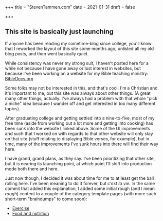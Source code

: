 +++
title = "StevenTammen.com"
date = 2021-01-31
draft = false

+++

## This site is basically just launching

If anyone has been reading my sometime-blog since college, you'll know that I reworked the layout of this site some months ago, unlisted all my old blog posts, and then went basically quiet.

While consistency was never my strong suit, I haven't posted here for a while not because I have gone away or lost interest in websites, but because I've been working on a website for my Bible teaching ministry: [BibleDocs.org](https://www.bibledocs.org).

Some folks may not be interested in this, and that's cool. I'm a Christian and it's important to me, but this site was always about other things. (A great many other things, actually. I've always had a problem with that whole "pick a niche" idea because I wander off and get interested in too many different topics).

After graduating college and getting settled into a nine-to-five, most of my free time (aside from working out a lot more and getting into cooking) has been sunk into the website I linked above. Some of the UI improvements and such that I worked on with regards to that other website will only stay on that site (stuff relating to displaying Bible verses, for example), but in time, many of the improvements I've sunk hours into there will find their way here.

I have grand, grand plans, as they say. I've been prioritizing that other site, but it is nearing its launching point, at which point I'll shift into production mode both there and here.

Just now though, I decided it was about time for me to at least get the ball rolling here. I've been meaning to do it forever, but *c'est la vie*. In the same commit that added this explanation, I added some initial rough (and I mean *rough*) content to a couple of the category template pages (with more such short-term "braindumps" to come soon):

- [Exercise](/categories/exercise)
- [Food and nutrition](/categories/food-and-nutrition)